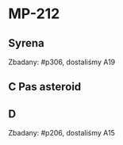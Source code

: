 # MP-212

## Syrena
Zbadany: #p306, dostaliśmy A19

## C Pas asteroid

## D
Zbadany: #p206, dostaliśmy A15
